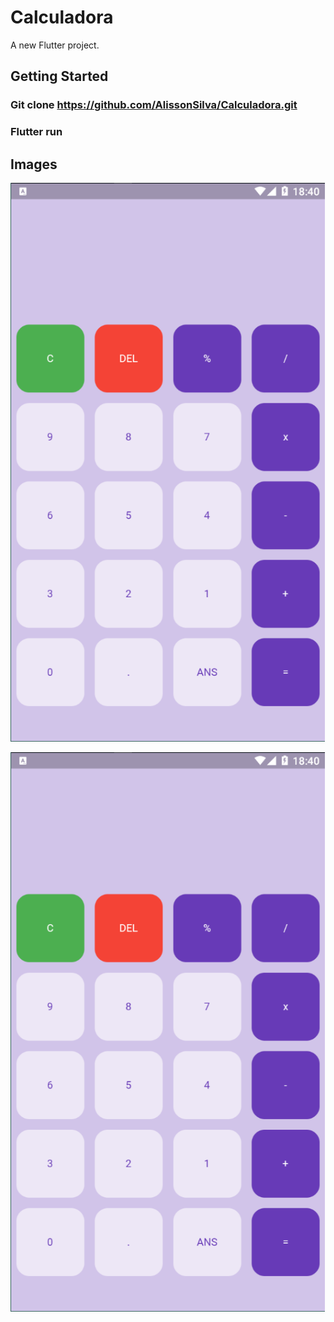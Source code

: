 # Calculadora

A new Flutter project.

## Getting Started

### Git clone https://github.com/AlissonSilva/Calculadora.git

### Flutter run

## Images

![Tela Inicial](img/img_01.png)


![Tela Inicial - Calc](img/img_01.png)
